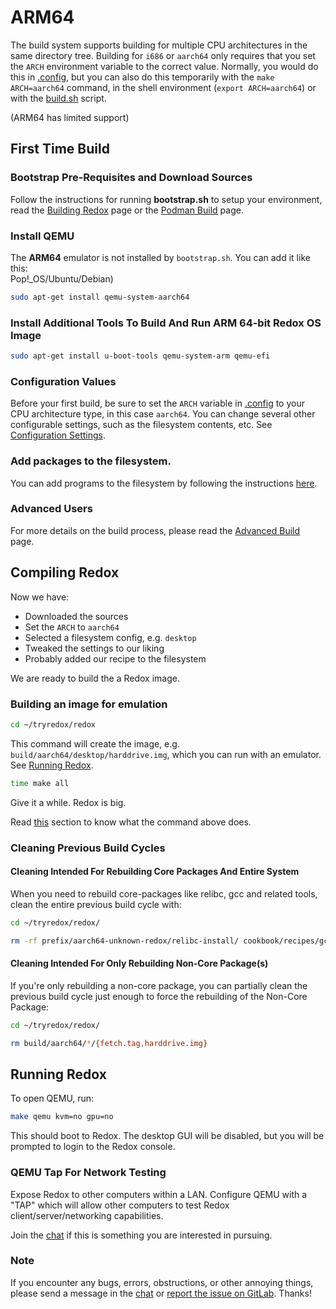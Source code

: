 # ARM64

The build system supports building for multiple CPU architectures in the same directory tree. Building for `i686` or `aarch64` only requires that you set the `ARCH` environment variable to the correct value. Normally, you would do this in [.config](./configuration-settings.md#config), but you can also do this temporarily with the `make ARCH=aarch64` command, in the shell environment (`export ARCH=aarch64`) or with the [build.sh](./configuration-settings.md#buildsh) script.

(ARM64 has limited support)

## First Time Build

### Bootstrap Pre-Requisites and Download Sources

Follow the instructions for running **bootstrap.sh** to setup your environment, read the [Building Redox](./building-redox.md) page or the [Podman Build](./podman-build.md) page.

### Install QEMU

The **ARM64** emulator is not installed by `bootstrap.sh`. You can add it like this:  
Pop!_OS/Ubuntu/Debian)

```sh
sudo apt-get install qemu-system-aarch64
```

### Install Additional Tools To Build And Run ARM 64-bit Redox OS Image

```sh
sudo apt-get install u-boot-tools qemu-system-arm qemu-efi
```

### Configuration Values

Before your first build, be sure to set the `ARCH` variable in [.config](./configuration-settings.md#config) to your CPU architecture type, in this case `aarch64`. You can change several other configurable settings, such as the filesystem contents, etc. See [Configuration Settings](./configuration-settings.md).

### Add packages to the filesystem.

You can add programs to the filesystem by following the instructions [here](./including-programs.md).

### Advanced Users

For more details on the build process, please read the [Advanced Build](./advanced-build.md) page.

## Compiling Redox

Now we have:

 - Downloaded the sources
 - Set the `ARCH` to `aarch64`
 - Selected a filesystem config, e.g. `desktop`
 - Tweaked the settings to our liking
 - Probably added our recipe to the filesystem

We are ready to build the a Redox image.

### Building an image for emulation

```sh
cd ~/tryredox/redox
```

This command will create the image, e.g. `build/aarch64/desktop/harddrive.img`, which you can run with an emulator. See [Running Redox](#running-redox).

```sh
time make all
```

Give it a while. Redox is big.

Read [this](./build-phases.md#make-all-first-run) section to know what the command above does.

### Cleaning Previous Build Cycles

#### Cleaning Intended For Rebuilding Core Packages And Entire System

When you need to rebuild core-packages like relibc, gcc and related tools, clean the entire previous build cycle with:

```sh
cd ~/tryredox/redox/
```

```sh
rm -rf prefix/aarch64-unknown-redox/relibc-install/ cookbook/recipes/gcc/{build,sysroot,stage*} build/aarch64/*/{harddrive.img,livedisk.iso}
```

#### Cleaning Intended For Only Rebuilding Non-Core Package(s)

If you're only rebuilding a non-core package, you can partially clean the previous build cycle just enough to force the rebuilding of the Non-Core Package:

```sh
cd ~/tryredox/redox/
```

```sh
rm build/aarch64/*/{fetch.tag,harddrive.img}
```

## Running Redox

To open QEMU, run:

```sh
make qemu kvm=no gpu=no
```

This should boot to Redox. The desktop GUI will be disabled, but you will be prompted to login to the Redox console.

### QEMU Tap For Network Testing

Expose Redox to other computers within a LAN. Configure QEMU with a "TAP" which will allow other computers to test Redox client/server/networking capabilities.

Join the [chat](./chat.md) if this is something you are interested in pursuing.

### Note

If you encounter any bugs, errors, obstructions, or other annoying things, please send a message in the [chat](./chat.md) or [report the issue on GitLab](./creating-proper-bug-reports.md). Thanks!